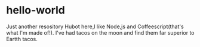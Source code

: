 # hello-world
Just another resository
Hubot here,I like Node,js and Coffeescript(that's what I'm made of!).
I've had tacos on the moon and find them far superior to Eartth tacos.
